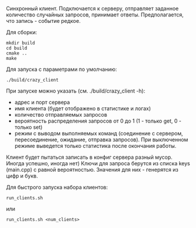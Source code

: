 Синхронный клиент.
Подключается к серверу, отправляет заданное количество случайных запросов, принимает ответы. Предполагается, что запись - событие редкое.

Для сборки:
```
mkdir build
cd build
cmake ..
make
```

Для запуска с параметрами по умолчанию:
```
./build/crazy_client
```

При запуске можно указать (см. ./build/crazy_client -h):
- адрес и порт сервера
- имя клиента (будет отображено в статистике и логах)
- количество отправляемых запросов
- вероятность распределения запросов от 0 до 1 (1 - только get, 0 - только set)
- режим с выводом выполняемых команд (соединение с сервером, пересоединение, ожидание, отправка запросов). При выключенном режиме выведется только статистика после окончания работы.

Клиент будет пытаться записать в конфиг сервера разный мусор. Иногда успешно, иногда нет)
Ключи для запроса берутся из списка keys (main.cpp) с равной вероятностью. Значения для них - генерятся из цифр и букв.


Для быстрого запуска набора клиентов:
```
run_clients.sh
```
или
```
run_clients.sh <num_clients>
```


